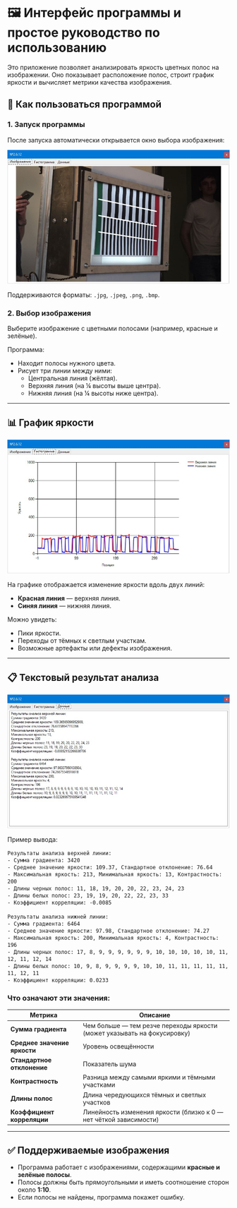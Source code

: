 # 🖼️ Интерфейс программы и простое руководство по использованию

Это приложение позволяет анализировать яркость цветных полос на изображении. Оно показывает расположение полос, строит график яркости и вычисляет метрики качества изображения.

## 🚀 Как пользоваться программой

### 1. Запуск программы
После запуска автоматически открывается окно выбора изображения:

![Выбор изображения](https://github.com/JasonScavenger/CameraTester/blob/Installation/%D0%98%D0%BD%D1%82%D0%B5%D1%80%D1%84%D0%B5%D0%B9%D1%81/1.jpg)

Поддерживаются форматы: `.jpg`, `.jpeg`, `.png`, `.bmp`.

### 2. Выбор изображения
Выберите изображение с цветными полосами (например, красные и зелёные).

Программа:
- Находит полосы нужного цвета.
- Рисует три линии между ними:
  - Центральная линия (жёлтая).
  - Верхняя линия (на ¼ высоты выше центра).
  - Нижняя линия (на ¼ высоты ниже центра).

---

## 📊 График яркости

![График яркости](https://github.com/JasonScavenger/CameraTester/blob/Installation/%D0%98%D0%BD%D1%82%D0%B5%D1%80%D1%84%D0%B5%D0%B9%D1%81/2.jpg)

На графике отображается изменение яркости вдоль двух линий:
- **Красная линия** — верхняя линия.
- **Синяя линия** — нижняя линия.

Можно увидеть:
- Пики яркости.
- Переходы от тёмных к светлым участкам.
- Возможные артефакты или дефекты изображения.

---

## 📋 Текстовый результат анализа

![Результаты анализа](https://github.com/JasonScavenger/CameraTester/blob/Installation/%D0%98%D0%BD%D1%82%D0%B5%D1%80%D1%84%D0%B5%D0%B9%D1%81/3.jpg)

Пример вывода:

```
Результаты анализа верхней линии:
- Сумма градиента: 3420
- Среднее значение яркости: 109.37, Стандартное отклонение: 76.64
- Максимальная яркость: 213, Минимальная яркость: 13, Контрастность: 200
- Длины черных полос: 11, 18, 19, 20, 20, 22, 23, 24, 23
- Длины белых полос: 23, 19, 19, 20, 22, 22, 23, 33
- Коэффициент корреляции: -0.0085

Результаты анализа нижней линии:
- Сумма градиента: 6464
- Среднее значение яркости: 97.98, Стандартное отклонение: 74.27
- Максимальная яркость: 200, Минимальная яркость: 4, Контрастность: 196
- Длины черных полос: 17, 8, 9, 9, 9, 9, 9, 9, 10, 10, 10, 10, 10, 11, 12, 11, 12, 14
- Длины белых полос: 10, 9, 8, 9, 9, 9, 9, 10, 10, 11, 11, 11, 11, 11, 11, 12, 11
- Коэффициент корреляции: 0.0233
```

### Что означают эти значения:
| Метрика | Описание |
|--------|----------|
| **Сумма градиента** | Чем больше — тем резче переходы яркости (может указывать на фокусировку) |
| **Среднее значение яркости** | Уровень освещённости |
| **Стандартное отклонение** | Показатель шума |
| **Контрастность** | Разница между самыми яркими и тёмными участками |
| **Длины полос** | Длина чередующихся тёмных и светлых участков |
| **Коэффициент корреляции** | Линейность изменения яркости (близко к 0 — нет чёткой зависимости) |

---

## ✅ Поддерживаемые изображения

- Программа работает с изображениями, содержащими **красные и зелёные полосы**.
- Полосы должны быть прямоугольными и иметь соотношение сторон около **1:10**.
- Если полосы не найдены, программа покажет ошибку.
